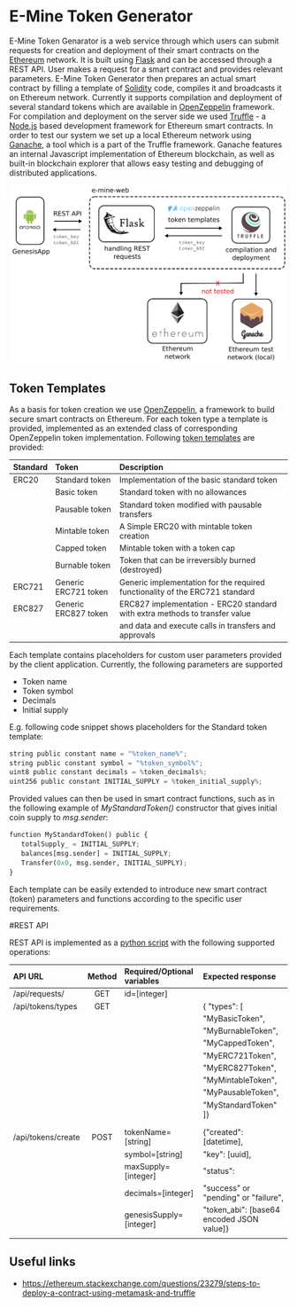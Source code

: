 # E-Mine Token Generator

E-Mine Token Genarator is a web service through which users can submit requests for creation and deployment of their smart contracts on the [Ethereum](https://www.ethereum.org/) network. It is built using [Flask](http://flask.pocoo.org/) and can be accessed through a REST API. User makes a request for a smart contract and provides relevant parameters. E-Mine Token Generator then prepares an actual smart contract by filling a template of [Solidity](https://solidity.readthedocs.io/en/develop/) code, compiles it and broadcasts it on Ethereum network. Currently it supports compilation and deployment of several standard tokens which are available in [OpenZeppelin](https://openzeppelin.org/) framework. For compilation and deployment on the server side we used [Truffle](http://truffleframework.com/) - a [Node.js](https://nodejs.org/en/) based development framework for Ethereum smart contracts. In order to test our system we set up a local Ethereum network using [Ganache](http://truffleframework.com/ganache/), a tool which is a part of the Truffle framework. Ganache features an internal Javascript implementation of Ethereum blockchain, as well as built-in blockchain explorer that allows easy testing and debugging of distributed applications.

<img src="docs/e-mine-web architecture.png" width="700">

## Token Templates

As a basis for token creation we use [OpenZeppelin](https://github.com/OpenZeppelin/zeppelin-solidity), a framework to build secure smart contracts on Ethereum.
For each token type a template is provided, implemented as an extended class of corresponding OpenZeppelin token implementation.
Following [token templates](https://github.com/e-mine1/e-mine-web/tree/master/solidity_assets/zeppelin_contracts/Emine_templates) are provided:

| Standard |      Token              | Description                                                                  |
|:-------- |:----------------------- |:---------------------------------------------------------------------------- | 
| ERC20    | Standard token          | Implementation of the basic standard token                                   |
|          | Basic token             | Standard token with no allowances                                            |
|          | Pausable token          | Standard token modified with pausable transfers                              |
|          | Mintable token          | A Simple ERC20 with mintable token creation                                  |
|          | Capped token            | Mintable token with a token cap                                              |
|          | Burnable token          | Token that can be irreversibly burned (destroyed)                            |
| ERC721   | Generic ERC721 token    | Generic implementation for the required functionality of the ERC721 standard |
| ERC827   | Generic ERC827 token    | ERC827 implementation - ERC20 standard with extra methods to transfer value  | 
|          |                         | and data and execute calls in transfers and approvals                        |

Each template contains placeholders for custom user parameters provided by the client application. Currently, the 
following parameters are supported
* Token name
* Token symbol
* Decimals
* Initial supply

E.g. following code snippet shows placeholders for the Standard token template:

```python
string public constant name = "%token_name%";
string public constant symbol = "%token_symbol%"; 
uint8 public constant decimals = %token_decimals%;
uint256 public constant INITIAL_SUPPLY = %token_initial_supply%;
```

Provided values can then be used in smart contract functions, such as in the following example of *MyStandardToken()* constructor that gives initial coin supply to *msg.sender*:

```python
function MyStandardToken() public {
   totalSupply_ = INITIAL_SUPPLY;
   balances[msg.sender] = INITIAL_SUPPLY;
   Transfer(0x0, msg.sender, INITIAL_SUPPLY);
}
```

Each template can be easily extended to introduce new smart contract (token) parameters and functions according to the specific user requirements.

#REST API

REST API is implemented as a [python script](https://github.com/e-mine1/e-mine-web/blob/master/emine_web.py) with the following supported operations:

| API URL            | Method  | Required/Optional variables | Expected response                            |
|:------------------ |:-------:|:--------------------------- |:-------------------------------------------  | 
| /api/requests/<id> | GET     | id=[integer]                |                                              |
| /api/tokens/types  | GET     |                             | { "types": [                                 |
|                    |         |                             |    "MyBasicToken",                           |
|                    |         |                             |    "MyBurnableToken",                        |
|                    |         |                             |    "MyCappedToken",                          |
|                    |         |                             |    "MyERC721Token",                          |
|                    |         |                             |    "MyERC827Token",                          |
|                    |         |                             |    "MyMintableToken",                        |
|                    |         |                             |    "MyPausableToken",                        |
|                    |         |                             |    "MyStandardToken" ]}                      |
|                    |         |                             |                                              |
|                    |         |                             |                                              |
| /api/tokens/create | POST    | tokenName=[string]          | {"created": [datetime],                      |
|                    |         | symbol=[string]             |  "key": [uuid],                              |
|                    |         | maxSupply=[integer]         |  "status":                                   |
|                    |         | decimals=[integer]          |     "success" or "pending" or "failure",     | 
|                    |         | genesisSupply=[integer]     |  "token_abi": [base64 encoded JSON value]}   |
|                    |         |                             |                                              |


## Useful links
- https://ethereum.stackexchange.com/questions/23279/steps-to-deploy-a-contract-using-metamask-and-truffle
